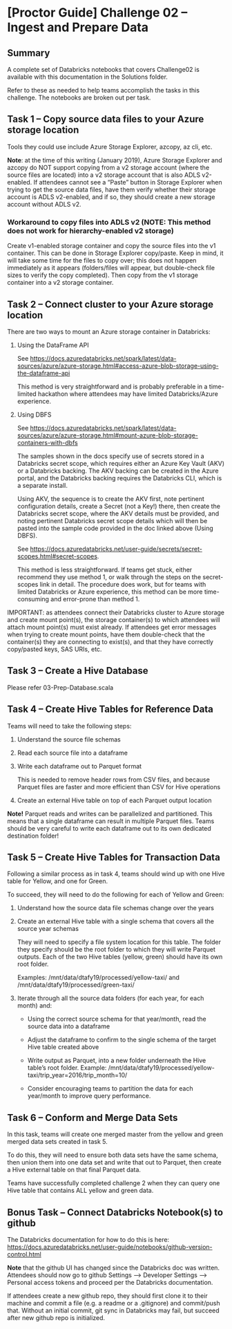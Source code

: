 # [Proctor Guide] Challenge 02 – Ingest and Prepare Data

## Summary

A complete set of Databricks notebooks that covers Challenge02 is available with this documentation in the Solutions folder.

Refer to these as needed to help teams accomplish the tasks in this challenge. The notebooks are broken out per task.

## Task 1 – Copy source data files to your Azure storage location

Tools they could use include Azure Storage Explorer, azcopy, az cli, etc.

**Note**: at the time of this writing (January 2019), Azure Storage Explorer and azcopy do NOT support copying from a v2 storage account (where the source files are located) into a v2 storage account that is also ADLS v2-enabled. If attendees cannot see a “Paste” button in Storage Explorer when trying to get the source data files, have them verify whether their storage account is ADLS v2-enabled, and if so, they should create a new storage account without ADLS v2.

### Workaround to copy files into ADLS v2 (NOTE: This method does not work for hierarchy-enabled v2 storage)

Create v1-enabled storage container and copy the source files into the v1 container.  This can be done in Storage Explorer copy/paste.  Keep in mind, it will take some time for the files to copy over; this does not happen immediately as it appears (folders/files will appear, but double-check file sizes to verify the copy completed).  Then copy from the v1 storage container into a v2 storage container.  

## Task 2 – Connect cluster to your Azure storage location

There are two ways to mount an Azure storage container in Databricks:

1. Using the DataFrame API

    See <https://docs.azuredatabricks.net/spark/latest/data-sources/azure/azure-storage.html#access-azure-blob-storage-using-the-dataframe-api>

    This method is very straightforward and is probably preferable in a time-limited hackathon where attendees may have limited Databricks/Azure experience.

2. Using DBFS

    See <https://docs.azuredatabricks.net/spark/latest/data-sources/azure/azure-storage.html#mount-azure-blob-storage-containers-with-dbfs>

    The samples shown in the docs specify use of secrets stored in a Databricks secret scope, which requires either an Azure Key Vault (AKV) or a Databricks backing. The AKV backing can be created in the Azure portal, and the Databricks backing requires the Databricks CLI, which is a separate install.

    Using AKV, the sequence is to create the AKV first, note pertinent configuration details, create a Secret (not a Key!) there, then create the Databricks secret scope, where the AKV details must be provided, and noting pertinent Databricks secret scope details which will then be pasted into the sample code provided in the doc linked above (Using DBFS).

    See <https://docs.azuredatabricks.net/user-guide/secrets/secret-scopes.html#secret-scopes>.

    This method is less straightforward. If teams get stuck, either recommend they use method 1, or walk through the steps on the secret-scopes link in detail. The procedure does work, but for teams with limited Databricks or Azure experience, this method can be more time-consuming and error-prone than method 1.

IMPORTANT: as attendees connect their Databricks cluster to Azure storage and create mount point(s), the storage container(s) to which attendees will attach mount point(s) must exist already. If attendees get error messages when trying to create mount points, have them double-check that the container(s) they are connecting to exist(s), and that they have correctly copy/pasted keys, SAS URIs, etc.

## Task 3 – Create a Hive Database

Please refer 03-Prep-Database.scala

## Task 4 – Create Hive Tables for Reference Data

Teams will need to take the following steps:

1. Understand the source file schemas
2. Read each source file into a dataframe
3. Write each dataframe out to Parquet format

    This is needed to remove header rows from CSV files, and because Parquet files are faster and more efficient than CSV for Hive operations
4. Create an external Hive table on top of each Parquet output location

**Note!** Parquet reads and writes can be parallelized and partitioned. This means that a single dataframe can result in multiple Parquet files. Teams should be very careful to write each dataframe out to its own dedicated destination folder!

## Task 5 – Create Hive Tables for Transaction Data

Following a similar process as in task 4, teams should wind up with one Hive table for Yellow, and one for Green.

To succeed, they will need to do the following for each of Yellow and Green:

1. Understand how the source data file schemas change over the years
2. Create an external Hive table with a single schema that covers all the source year schemas

    They will need to specify a file system location for this table. The folder they specify should be the root folder to which they will write Parquet outputs. Each of the two Hive tables (yellow, green) should have its own root folder.

    Examples: /mnt/data/dtafy19/processed/yellow-taxi/ and /mnt/data/dtafy19/processed/green-taxi/

3. Iterate through all the source data folders (for each year, for each month) and:

    * Using the correct source schema for that year/month, read the source data into a dataframe

    * Adjust the dataframe to confirm to the single schema of the target Hive table created above

    * Write output as Parquet, into a new folder underneath the Hive table’s root folder. Example:
    /mnt/data/dtafy19/processed/yellow-taxi/trip_year=2016/trip_month=10/

    * Consider encouraging teams to partition the data for each year/month to improve query performance.

## Task 6 – Conform and Merge Data Sets

In this task, teams will create one merged master from the yellow and green merged data sets created in task 5.

To do this, they will need to ensure both data sets have the same schema, then union them into one data set and write that out to Parquet, then create a Hive external table on that final Parquet data.

Teams have successfully completed challenge 2 when they can query one Hive table that contains ALL yellow and green data.

## Bonus Task – Connect Databricks Notebook(s) to github

The Databricks documentation for how to do this is here: <https://docs.azuredatabricks.net/user-guide/notebooks/github-version-control.html>

**Note** that the github UI has changed since the Databricks doc was written. Attendees should now go to github Settings --> Developer Settings --> Personal access tokens and proceed per the Databricks documentation.

If attendees create a new github repo, they should first clone it to their machine and commit a file (e.g. a readme or a .gitignore) and commit/push that. Without an initial commit, git sync in Databricks may fail, but succeed after new github repo is initialized.
